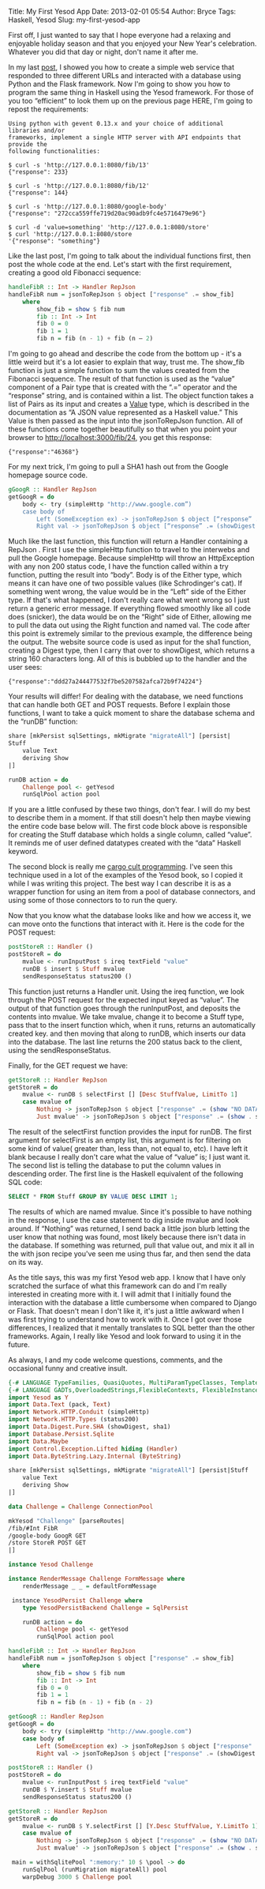 Title: My First Yesod App
Date: 2013-02-01 05:54
Author: Bryce
Tags: Haskell, Yesod
Slug: my-first-yesod-app

First off, I just wanted to say that I hope everyone had a relaxing and
enjoyable holiday season and that you enjoyed your New Year's
celebration. Whatever you did that day or night, don't name it after me.

In my last [post](http://scrollingtext.org/first-flask-web-app"), I
showed you how to create a simple web service that responded to three
different URLs and interacted with a database using Python and the Flask
framework. Now I'm going to show you how to program the same thing in
Haskell using the Yesod framework. For those of you too “efficient” to
look them up on the previous page HERE, I'm going to repost the
requirements:

```
Using python with gevent 0.13.x and your choice of additional libraries and/or
frameworks, implement a single HTTP server with API endpoints that provide the
following functionalities:

$ curl -s 'http://127.0.0.1:8080/fib/13'
{"response": 233}

$ curl -s 'http://127.0.0.1:8080/fib/12'
{"response": 144}

$ curl -s 'http://127.0.0.1:8080/google-body'
{"response": "272cca559ffe719d20ac90adb9fc4e5716479e96"}

$ curl -d 'value=something' 'http://127.0.0.1:8080/store'
$ curl 'http://127.0.0.1:8080/store
'{"response": "something"}
```

Like the last post, I'm going to talk about the individual functions
first, then post the whole code at the end. Let's start with the first
requirement, creating a good old Fibonacci sequence:

```haskell
handleFibR :: Int -> Handler RepJson
handleFibR num = jsonToRepJson $ object ["response" .= show_fib]  
    where
        show_fib = show $ fib num
        fib :: Int -> Int
        fib 0 = 0
        fib 1 = 1
        fib n = fib (n - 1) + fib (n – 2)
```

I'm going to go ahead and describe the code from the bottom up - it's a
little weird but it's a lot easier to explain that way, trust me. The
show\_fib function is just a simple function to sum the values created
from the Fibonacci sequence. The result of that function is used as the
“value” component of a Pair type that is created with the “.=” operator
and the “response” string, and is contained within a list. The object
function takes a list of Pairs as its input and creates a
[Value](http://hackage.haskell.org/packages/archive/yesod-json/1.1.2/doc/html/Yesod-Json.html#t:Value)
type, which is described in the documentation as “A JSON value
represented as a Haskell value.” This Value is then passed as the input
into the jsonToRepJson function. All of these functions come together
beautifully so that when you point your browser to
<http://localhost:3000/fib/24>, you get this response:  

```
{"response":"46368"}
```

For my next trick, I'm going to pull a SHA1 hash out from the Google
homepage source code.

```haskell
gGoogR :: Handler RepJson
getGoogR = do
    body <- try (simpleHttp "http://www.google.com”)
    case body of
        Left (SomeException ex) -> jsonToRepJson $ object [“response” .= (“ERROR:  “ ++ (show ex))]
        Right val -> jsonToRepJson $ object [“response” .= (showDigest $ sha1 val)]
```

Much like the last function, this function will return a Handler
containing a RepJson . First I use the simpleHttp function to travel to
the interwebs and pull the Google homepage. Because simpleHttp will
throw an HttpException with any non 200 status code, I have the function
called within a try function, putting the result into “body”. Body is of
the Either type, which means it can have one of two possible values
(like Schrodinger's cat). If something went wrong, the value would be in
the “Left” side of the Either type. If that's what happened, I don't
really care what went wrong so I just return a generic error message. If
everything flowed smoothly like all code does (snicker), the data would
be on the “Right” side of Either, allowing me to pull the data out using
the Right function and named val. The code after this point is extremely
similar to the previous example, the difference being the output. The
website source code is used as input for the sha1 function, creating a
Digest type, then I carry that over to showDigest, which returns a
string 160 characters long. All of this is bubbled up to the handler and
the user sees:

```
{"response":"ddd27a244477532f7be5207582afca72b9f74224"}
```

Your results will differ! For dealing with the database, we need
functions that can handle both GET and POST requests. Before I explain
those functions, I want to take a quick moment to share the database
schema and the “runDB” function:

```haskell
share [mkPersist sqlSettings, mkMigrate "migrateAll"] [persist|
Stuff
    value Text
    deriving Show
|]

runDB action = do
    Challenge pool <- getYesod
    runSqlPool action pool
```

If you are a little confused by these two things, don't fear. I will do
my best to describe them in a moment. If that still doesn't help then
maybe viewing the entire code base below will. The first code block
above is responsible for creating the Stuff database which holds a
single column, called “value”. It reminds me of user defined datatypes
created with the “data” Haskell keyword.

The second block is really me [cargo cult
programming](http://en.wikipedia.org/wiki/Cargo_cult_programming). I've
seen this technique used in a lot of the examples of the Yesod book, so
I copied it while I was writing this project. The best way I can
describe it is as a wrapper function for using an item from a pool of
database connectors, and using some of those connectors to to run the
query.

Now that you know what the database looks like and how we access it, we
can move onto the functions that interact with it. Here is the code for
the POST request:

```haskell
postStoreR :: Handler ()
postStoreR = do
    mvalue <- runInputPost $ ireq textField "value"
    runDB $ insert $ Stuff mvalue
    sendResponseStatus status200 ()
```

This function just returns a Handler unit. Using the ireq function, we
look through the POST request for the expected input keyed as “value”.
The output of that function goes through the runInputPost, and deposits
the contents into mvalue. We take mvalue, change it to become a Stuff
type, pass that to the insert function which, when it runs, returns an
automatically created key. and then moving that along to runDB, which
inserts our data into the database. The last line returns the 200 status
back to the client, using the sendResponseStatus.

Finally, for the GET request we have:

```haskell
getStoreR :: Handler RepJson
getStoreR = do
    mvalue <- runDB $ selectFirst [] [Desc StuffValue, LimitTo 1]
    case mvalue of
        Nothing -> jsonToRepJson $ object ["response" .= (show "NO DATA IN DATABASE")]
        Just mvalue' -> jsonToRepJson $ object ["response" .= (show . stuffValue $ entityVal mvalue')]
```

The result of the selectFirst function provides the input for runDB. The
first argument for selectFirst is an empty list, this argument is for
filtering on some kind of value( greater than, less than, not equal to,
etc). I have left it blank because I really don't care what the value of
“value” is; I just want it. The second list is telling the database to
put the column values in descending order. The first line is the Haskell
equivalent of the following SQL code:

```sql
SELECT * FROM Stuff GROUP BY VALUE DESC LIMIT 1;
```

The results of which are named mvalue. Since it's possible to have
nothing in the response, I use the case statement to dig inside mvalue
and look around. If “Nothing” was returned, I send back a little json
blurb letting the user know that nothing was found, most likely because
there isn't data in the database. If something was returned, pull that
value out, and mix it all in the with json recipe you've seen me using
thus far, and then send the data on its way.

As the title says, this was my first Yesod web app. I know that I have
only scratched the surface of what this framework can do and I'm really
interested in creating more with it. I will admit that I initially found
the interaction with the database a little cumbersome when compared to
Django or Flask. That doesn't mean I don't like it, it's just a little
awkward when I was first trying to understand how to work with it. Once
I got over those differences, I realized that it mentally translates to
SQL better than the other frameworks. Again, I really like Yesod and
look forward to using it in the future.

As always, I and my code welcome questions, comments, and the occasional
funny and creative insult.

```haskell
{-# LANGUAGE TypeFamilies, QuasiQuotes, MultiParamTypeClasses, TemplateHaskell #-}
{-# LANGUAGE GADTs,OverloadedStrings,FlexibleContexts, FlexibleInstances #-}
import Yesod as Y
import Data.Text (pack, Text)
import Network.HTTP.Conduit (simpleHttp)
import Network.HTTP.Types (status200)
import Data.Digest.Pure.SHA (showDigest, sha1)
import Database.Persist.Sqlite
import Data.Maybe
import Control.Exception.Lifted hiding (Handler)
import Data.ByteString.Lazy.Internal (ByteString)

share [mkPersist sqlSettings, mkMigrate "migrateAll"] [persist|Stuff
    value Text
    deriving Show
|] 

data Challenge = Challenge ConnectionPool

mkYesod "Challenge" [parseRoutes|
/fib/#Int FibR
/google-body GoogR GET
/store StoreR POST GET
|]

instance Yesod Challenge

instance RenderMessage Challenge FormMessage where
    renderMessage _ _ = defaultFormMessage

 instance YesodPersist Challenge where
    type YesodPersistBackend Challenge = SqlPersist

    runDB action = do
        Challenge pool <- getYesod
        runSqlPool action pool 

handleFibR :: Int -> Handler RepJson
handleFibR num = jsonToRepJson $ object ["response" .= show_fib]
    where
        show_fib = show $ fib num
        fib :: Int -> Int
        fib 0 = 0
        fib 1 = 1
        fib n = fib (n - 1) + fib (n - 2)

getGoogR :: Handler RepJson
getGoogR = do
    body <- try (simpleHttp "http://www.google.com")
    case body of
        Left (SomeException ex) -> jsonToRepJson $ object ["response" .= ("ERROR: " ++ (show ex))]
        Right val -> jsonToRepJson $ object ["response" .= (showDigest $ sha1 val)]

postStoreR :: Handler ()
postStoreR = do
    mvalue <- runInputPost $ ireq textField "value"
    runDB $ Y.insert $ Stuff mvalue
    sendResponseStatus status200 ()

getStoreR :: Handler RepJson
getStoreR = do
    mvalue <- runDB $ Y.selectFirst [] [Y.Desc StuffValue, Y.LimitTo 1]
    case mvalue of
        Nothing -> jsonToRepJson $ object ["response" .= (show "NO DATA IN DATABASE")]
        Just mvalue' -> jsonToRepJson $ object ["response" .= (show . stuffValue $ Y.entityVal mvalue')]

 main = withSqlitePool ":memory:" 10 $ \pool -> do
    runSqlPool (runMigration migrateAll) pool
    warpDebug 3000 $ Challenge pool
```
